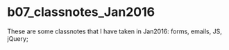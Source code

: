 # b07_classnotes_Jan2016
These are some classnotes that I have taken in Jan2016: forms, emails, JS, jQuery; 
